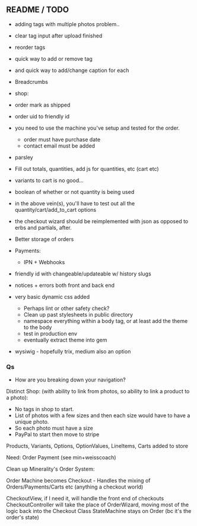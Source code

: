 ## README / TODO
- adding tags with multiple photos problem..
- clear tag input after upload finished
- reorder tags
- quick way to add or remove tag
- and quick way to add/change caption for each
- Breadcrumbs

- shop: 
 - order mark as shipped
 - order uid to friendly id
 - you need to use the machine you've setup and tested for the order.
   - order must have purchase date
   - contact email must be added
 - parsley
 - Fill out totals, quantities, add js for quantities, etc (cart etc)
 - variants to cart is no good...
 - boolean of whether or not quantity is being used
 - in the above vein(s), you'll have to test out all the quantity/cart/add_to_cart options
 - the checkout wizard should be reimplemented with json as opposed to erbs and partials, after.
 - Better storage of orders

- Payments: 
  - IPN + Webhooks
  

- friendly id with changeable/updateable w/ history slugs
- notices + errors both front and back end
- very basic dynamic css added
  - Perhaps lint or other safety check?
  - Clean up past stylesheets in public directory
  - namespace everything within a body tag, or at least add the theme to the body
  - test in production env
  - eventually extract theme into gem

- wysiwig - hopefully trix, medium also an option

### Qs

- How are you breaking down your navigation?

Distinct Shop: (with ability to link from photos, so ability to link a product to a photo):
- No tags in shop to start.
- List of photos with a few sizes and then each size would have to have a unique photo.
- So each photo must have a size
- PayPal to start then move to stripe

Products, Variants, Options, OptionValues, LineItems, Carts added to store

Need:
Order
Payment (see min+weisscoach)



Clean up Minerality's Order System:

Order Machine becomes Checkout - Handles the mixing of Orders/Payments/Carts etc (anything a checkout world)

CheckoutView, if I need it, will handle the front end of checkouts
CheckoutController will take the place of OrderWizard, moving most of the logic back into the Checkout Class
StateMachine stays on Order (bc it's the order's state)
